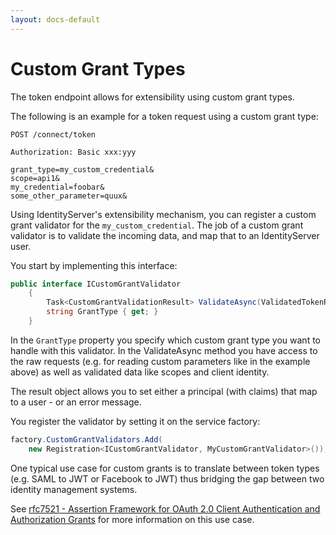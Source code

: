 ```yaml
---
layout: docs-default
---
```


# Custom Grant Types

The token endpoint allows for extensibility using custom grant types.

The following is an example for a token request using a custom grant type:

```
POST /connect/token

Authorization: Basic xxx:yyy

grant_type=my_custom_credential&
scope=api1&
my_credential=foobar&
some_other_parameter=quux&
```

Using IdentityServer's extensibility mechanism, you can register a custom grant validator for the `my_custom_credential`.
The job of a custom grant validator is to validate the incoming data, and map that to an IdentityServer user.

You start by implementing this interface:

```csharp
public interface ICustomGrantValidator
    {
        Task<CustomGrantValidationResult> ValidateAsync(ValidatedTokenRequest request);
        string GrantType { get; }
    }
```

In the `GrantType` property you specify which custom grant type you want to handle with this validator. 
In the ValidateAsync method you have access to the raw requests (e.g. for reading custom parameters like in the example
above) as well as validated data like scopes and client identity.

The result object allows you to set either a principal (with claims) that map to a user - or an error message.

You register the validator by setting it on the service factory:

```csharp
factory.CustomGrantValidators.Add( 
    new Registration<ICustomGrantValidator, MyCustomGrantValidator>());
```

One typical use case for custom grants is to translate between token types (e.g. SAML to JWT or Facebook to JWT) thus
bridging the gap between two identity management systems.

See [rfc7521 - Assertion Framework for OAuth 2.0 Client Authentication and Authorization Grants](https://tools.ietf.org/html/rfc7521) 
for more information on this use case.
